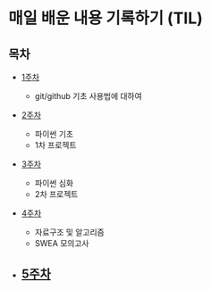 #  매일 배운 내용 기록하기 (TIL)

##  목차

* [1주차](./July/1w/)
    - git/github 기초 사용법에 대하여

* [2주차](./July/2w/)
    - 파이썬 기초
    - 1차 프로젝트

* [3주차](./July/3w/)
    - 파이썬 심화
    - 2차 프로젝트
    
* [4주차](./July/4w/)
    - 자료구조 및 알고리즘
    - SWEA 모의고사
* [5주차](./August/5w/)
    - 
